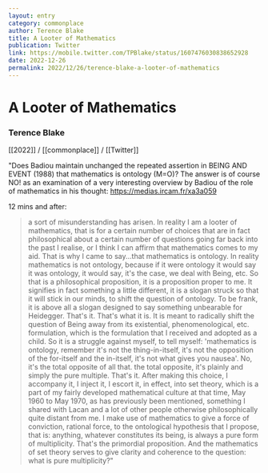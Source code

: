 ```yaml
---
layout: entry
category: commonplace
author: Terence Blake
title: A Looter of Mathematics
publication: Twitter
link: https://mobile.twitter.com/TPBlake/status/1607476030838652928
date: 2022-12-26
permalink: 2022/12/26/terence-blake-a-looter-of-mathematics
---
```


# A Looter of Mathematics

### Terence Blake

[[2022]] / [[commonplace]] / [[Twitter]]

"Does Badiou maintain unchanged the repeated assertion in BEING AND EVENT (1988) that mathematics is ontology (M=O)? The answer is of course NO! as an examination of a very interesting overview by Badiou of the role of mathematics in his thought: <https://medias.ircam.fr/xa3a059>

12 mins and after:

> a sort of misunderstanding has arisen. In reality I am a looter of mathematics, that is for a certain number of choices that are in fact philosophical about a certain number of questions going far back into the past I realise, or I think I can affirm that mathematics comes to my aid. That is why I came to say...that mathematics is ontology. In reality mathematics is not ontology, because if it were ontology it would say it was ontology, it would say, it's the case, we deal with Being, etc. So that is a philosophical proposition, it is a proposition proper to me. It signifies in fact something a little different, it is a slogan struck so that it will stick in our minds, to shift the question of ontology. To be frank, it is above all a slogan designed to say something unbearable for Heidegger. That's it. That's what it is. It is meant to radically shift the question of Being away from its existential, phenomenological, etc. formulation, which is the formulation that I received and adopted as a child. So it is a struggle against myself, to tell myself: 'mathematics is ontology, remember it's not the thing-in-itself, it's not the opposition of the for-itself and the in-itself, it's not what gives you nausea'. No, it's the total opposite of all that. the total opposite, it's plainly and simply the pure multiple. That's it. After making this choice, I accompany it, I inject it, I escort it, in effect, into set theory, which is a part of my fairly developed mathematical culture at that time, May 1960 to May 1970, as has previously been mentioned, something I shared with Lacan and a lot of other people otherwise philosophically quite distant from me. I make use of mathematics to give a force of conviction, rational force, to the ontological hypothesis that I propose, that is: anything, whatever constitutes its being, is always a pure form of multiplicity. That's the primordial proposition. And the mathematics of set theory serves to give clarity and coherence to the question: what is pure multiplicity?"
